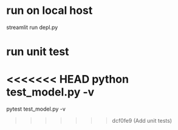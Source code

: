 # run on local host
streamlit run depl.py

# run unit test
<<<<<<< HEAD
python test_model.py -v
=======
pytest test_model.py -v
>>>>>>> dcf0fe9 (Add unit tests)
